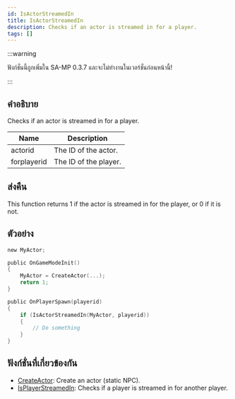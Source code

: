 ```yaml
---
id: IsActorStreamedIn
title: IsActorStreamedIn
description: Checks if an actor is streamed in for a player.
tags: []
---
```


:::warning

ฟังก์ชั่นนี้ถูกเพิ่มใน SA-MP 0.3.7 และจะไม่ทำงานในเวอร์ชั่นก่อนหน้านี้!

:::

## คำอธิบาย

Checks if an actor is streamed in for a player.

| Name        | Description           |
| ----------- | --------------------- |
| actorid     | The ID of the actor.  |
| forplayerid | The ID of the player. |

## ส่งคืน

This function returns 1 if the actor is streamed in for the player, or 0 if it is not.

## ตัวอย่าง

```c
new MyActor;

public OnGameModeInit()
{
    MyActor = CreateActor(...);
    return 1;
}

public OnPlayerSpawn(playerid)
{
    if (IsActorStreamedIn(MyActor, playerid))
    {
        // Do something
    }
}
```

## ฟังก์ชั่นที่เกี่ยวข้องกัน

- [CreateActor](../../scripting/functions/CreateActor.md): Create an actor (static NPC).
- [IsPlayerStreamedIn](../../scripting/functions/IsPlayerStreamedIn.md): Checks if a player is streamed in for another player.
